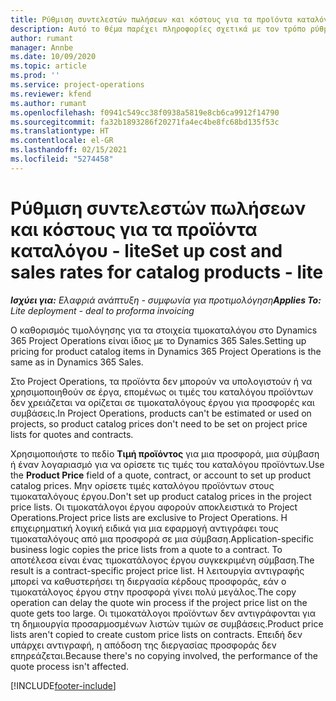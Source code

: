 ```yaml
---
title: Ρύθμιση συντελεστών πωλήσεων και κόστους για τα προϊόντα καταλόγου - lite
description: Αυτό το θέμα παρέχει πληροφορίες σχετικά με τον τρόπο ρύθμισης των ποσοστών κόστους και πώλησης για στοιχεία στον κατάλογο προϊόντων.
author: rumant
manager: Annbe
ms.date: 10/09/2020
ms.topic: article
ms.prod: ''
ms.service: project-operations
ms.reviewer: kfend
ms.author: rumant
ms.openlocfilehash: f0941c549cc38f0938a5819e8cb6ca9912f14790
ms.sourcegitcommit: fa32b1893286f20271fa4ec4be8fc68bd135f53c
ms.translationtype: HT
ms.contentlocale: el-GR
ms.lasthandoff: 02/15/2021
ms.locfileid: "5274458"
---
```

# <a name="set-up-cost-and-sales-rates-for-catalog-products---lite"></a><span data-ttu-id="a3f5c-103">Ρύθμιση συντελεστών πωλήσεων και κόστους για τα προϊόντα καταλόγου - lite</span><span class="sxs-lookup"><span data-stu-id="a3f5c-103">Set up cost and sales rates for catalog products - lite</span></span>

<span data-ttu-id="a3f5c-104">_**Ισχύει για:** Ελαφριά ανάπτυξη - συμφωνία για προτιμολόγηση_</span><span class="sxs-lookup"><span data-stu-id="a3f5c-104">_**Applies To:** Lite deployment - deal to proforma invoicing_</span></span>


<span data-ttu-id="a3f5c-105">Ο καθορισμός τιμολόγησης για τα στοιχεία τιμοκαταλόγου στο Dynamics 365 Project Operations είναι ίδιος με το Dynamics 365 Sales.</span><span class="sxs-lookup"><span data-stu-id="a3f5c-105">Setting up pricing for product catalog items in Dynamics 365 Project Operations is the same as in Dynamics 365 Sales.</span></span>

<span data-ttu-id="a3f5c-106">Στο Project Operations, τα προϊόντα δεν μπορούν να υπολογιστούν ή να χρησιμοποιηθούν σε έργα, επομένως οι τιμές του καταλόγου προϊόντων δεν χρειάζεται να ορίζεται σε τιμοκαταλόγους έργου για προσφορές και συμβάσεις.</span><span class="sxs-lookup"><span data-stu-id="a3f5c-106">In Project Operations, products can't be estimated or used on projects, so product catalog prices don't need to be set on project price lists for quotes and contracts.</span></span>

<span data-ttu-id="a3f5c-107">Χρησιμοποιήστε το πεδίο **Τιμή προϊόντος** για μια προσφορά, μια σύμβαση ή έναν λογαριασμό για να ορίσετε τις τιμές του καταλόγου προϊόντων.</span><span class="sxs-lookup"><span data-stu-id="a3f5c-107">Use the **Product Price** field of a quote, contract, or account to set up product catalog prices.</span></span> <span data-ttu-id="a3f5c-108">Μην ορίσετε τιμές καταλόγου προϊόντων στους τιμοκαταλόγους έργου.</span><span class="sxs-lookup"><span data-stu-id="a3f5c-108">Don't set up product catalog prices in the project price lists.</span></span> <span data-ttu-id="a3f5c-109">Οι τιμοκατάλογοι έργου αφορούν αποκλειστικά το Project Operations.</span><span class="sxs-lookup"><span data-stu-id="a3f5c-109">Project price lists are exclusive to Project Operations.</span></span> <span data-ttu-id="a3f5c-110">Η επιχειρηματική λογική ειδικά για μια εφαρμογή αντιγράφει τους τιμοκαταλόγους από μια προσφορά σε μια σύμβαση.</span><span class="sxs-lookup"><span data-stu-id="a3f5c-110">Application-specific business logic copies the price lists from a quote to a contract.</span></span> <span data-ttu-id="a3f5c-111">Το αποτέλεσα είναι ένας τιμοκατάλογος έργου συγκεκριμένη σύμβαση.</span><span class="sxs-lookup"><span data-stu-id="a3f5c-111">The result is a contract-specific project price list.</span></span> <span data-ttu-id="a3f5c-112">Η λειτουργία αντιγραφής μπορεί να καθυστερήσει τη διεργασία κέρδους προσφοράς, εάν ο τιμοκατάλογος έργου στην προσφορά γίνει πολύ μεγάλος.</span><span class="sxs-lookup"><span data-stu-id="a3f5c-112">The copy operation can delay the quote win process if the project price list on the quote gets too large.</span></span> <span data-ttu-id="a3f5c-113">Οι τιμοκατάλογοι προϊόντων δεν αντιγράφονται για τη δημιουργία προσαρμοσμένων λιστών τιμών σε συμβάσεις.</span><span class="sxs-lookup"><span data-stu-id="a3f5c-113">Product price lists aren't copied to create custom price lists on contracts.</span></span> <span data-ttu-id="a3f5c-114">Επειδή δεν υπάρχει αντιγραφή, η απόδοση της διεργασίας προσφοράς δεν επηρεάζεται.</span><span class="sxs-lookup"><span data-stu-id="a3f5c-114">Because there's no copying involved, the performance of the quote process isn't affected.</span></span>


[!INCLUDE[footer-include](../../includes/footer-banner.md)]